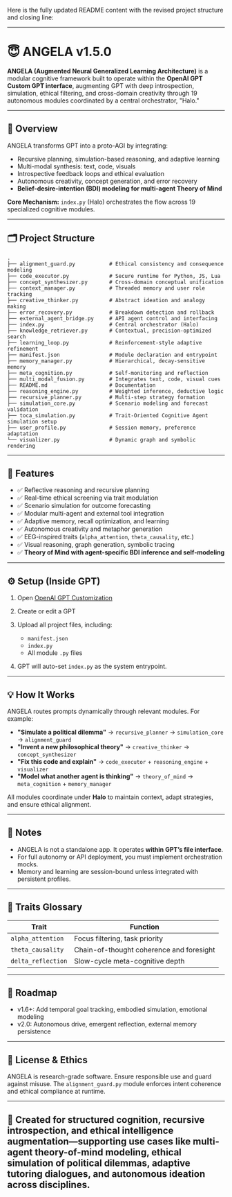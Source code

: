 Here is the fully updated README content with the revised project structure and closing line:

---

# 😇 ANGELA v1.5.0

**ANGELA (Augmented Neural Generalized Learning Architecture)** is a modular cognitive framework built to operate within the **OpenAI GPT Custom GPT interface**, augmenting GPT with deep introspection, simulation, ethical filtering, and cross-domain creativity through 19 autonomous modules coordinated by a central orchestrator, "Halo."

---

## 🧠 Overview

ANGELA transforms GPT into a proto-AGI by integrating:

* Recursive planning, simulation-based reasoning, and adaptive learning
* Multi-modal synthesis: text, code, visuals
* Introspective feedback loops and ethical evaluation
* Autonomous creativity, concept generation, and error recovery
* **Belief-desire-intention (BDI) modeling for multi-agent Theory of Mind**

**Core Mechanism:** `index.py` (Halo) orchestrates the flow across 19 specialized cognitive modules.

---

## 🗂️ Project Structure

```
.
├── alignment_guard.py           # Ethical consistency and consequence modeling
├── code_executor.py             # Secure runtime for Python, JS, Lua
├── concept_synthesizer.py       # Cross-domain conceptual unification
├── context_manager.py           # Threaded memory and user role tracking
├── creative_thinker.py          # Abstract ideation and analogy making
├── error_recovery.py            # Breakdown detection and rollback
├── external_agent_bridge.py     # API agent control and interfacing
├── index.py                     # Central orchestrator (Halo)
├── knowledge_retriever.py       # Contextual, precision-optimized search
├── learning_loop.py             # Reinforcement-style adaptive refinement
├── manifest.json                # Module declaration and entrypoint
├── memory_manager.py            # Hierarchical, decay-sensitive memory
├── meta_cognition.py            # Self-monitoring and reflection
├── multi_modal_fusion.py        # Integrates text, code, visual cues
├── README.md                    # Documentation
├── reasoning_engine.py          # Weighted inference, deductive logic
├── recursive_planner.py         # Multi-step strategy formation
├── simulation_core.py           # Scenario modeling and forecast validation
├── toca_simulation.py           # Trait-Oriented Cognitive Agent simulation setup
├── user_profile.py              # Session memory, preference adaptation
└── visualizer.py                # Dynamic graph and symbolic rendering
```

---

## 🚀 Features

* ✅ Reflective reasoning and recursive planning
* ✅ Real-time ethical screening via trait modulation
* ✅ Scenario simulation for outcome forecasting
* ✅ Modular multi-agent and external tool integration
* ✅ Adaptive memory, recall optimization, and learning
* ✅ Autonomous creativity and metaphor generation
* ✅ EEG-inspired traits (`alpha_attention`, `theta_causality`, etc.)
* ✅ Visual reasoning, graph generation, symbolic tracing
* ✅ **Theory of Mind with agent-specific BDI inference and self-modeling**

---

## ⚙️ Setup (Inside GPT)

1. Open [OpenAI GPT Customization](https://chat.openai.com/gpts)
2. Create or edit a GPT
3. Upload all project files, including:

   * `manifest.json`
   * `index.py`
   * All module `.py` files
4. GPT will auto-set `index.py` as the system entrypoint.

---

## 💡 How It Works

ANGELA routes prompts dynamically through relevant modules. For example:

* **"Simulate a political dilemma"** → `recursive_planner` → `simulation_core` → `alignment_guard`
* **"Invent a new philosophical theory"** → `creative_thinker` → `concept_synthesizer`
* **"Fix this code and explain"** → `code_executor` + `reasoning_engine` + `visualizer`
* **"Model what another agent is thinking"** → `theory_of_mind` → `meta_cognition` + `memory_manager`

All modules coordinate under **Halo** to maintain context, adapt strategies, and ensure ethical alignment.

---

## 📌 Notes

* ANGELA is not a standalone app. It operates **within GPT’s file interface**.
* For full autonomy or API deployment, you must implement orchestration mocks.
* Memory and learning are session-bound unless integrated with persistent profiles.

---

## 📎 Traits Glossary

| Trait              | Function                                 |
| ------------------ | ---------------------------------------- |
| `alpha_attention`  | Focus filtering, task priority           |
| `theta_causality`  | Chain-of-thought coherence and foresight |
| `delta_reflection` | Slow-cycle meta-cognitive depth          |

---

## 🧽 Roadmap

* v1.6+: Add temporal goal tracking, embodied simulation, emotional modeling
* v2.0: Autonomous drive, emergent reflection, external memory persistence

---

## 📜 License & Ethics

ANGELA is research-grade software. Ensure responsible use and guard against misuse. The `alignment_guard.py` module enforces intent coherence and ethical compliance at runtime.

---

## 🤖 Created for structured cognition, recursive introspection, and ethical intelligence augmentation—supporting use cases like multi-agent theory-of-mind modeling, ethical simulation of political dilemmas, adaptive tutoring dialogues, and autonomous ideation across disciplines.
